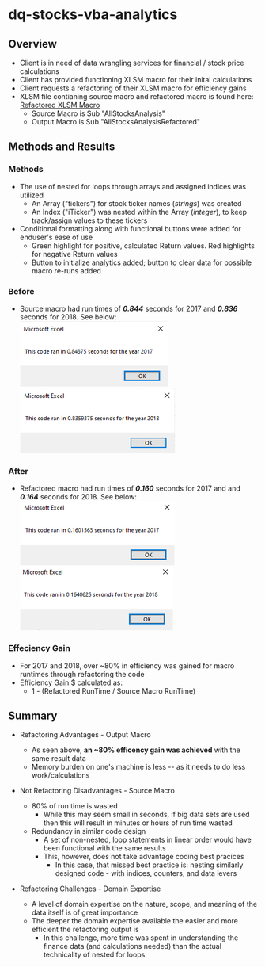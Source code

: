# dq-stocks-vba-analytics

## Overview
* Client is in need of data wrangling services for financial / stock price calculations
* Client has provided functioning XLSM macro for their inital calculations
* Client requests a refactoring of their XLSM macro for efficiency gains
* XLSM file contianing source macro and refactored macro is found here: [Refactored XLSM Macro](https://github.com/nabilram/dq-stocks-vba-analytics/blob/main/resources/green_stocks.xlsx) 
    * Source Macro is Sub "AllStocksAnalysis"
    * Output Macro is Sub "AllStocksAnalysisRefactored"

## Methods and Results

### Methods
* The use of nested for loops through arrays and assigned indices was utilized
    * An Array ("tickers") for stock ticker names (*strings*) was created
    * An Index ("iTicker") was nested within the Array (*integer*), to keep track/assign values to these tickers
* Conditional formatting along with functional buttons were added for enduser's ease of use
    * Green highlight for positive, calculated Return values. Red highlights for negative Return values
    * Button to initialize analytics added; button to clear data for possible macro re-runs added

### Before
* Source macro had run times of _**0.844**_ seconds for 2017 and _**0.836**_ seconds for 2018. See below:
![Source_Macro_Runtime_2017](https://github.com/nabilram/dq-stocks-vba-analytics/blob/main/resources/Before_Refactor_2017.PNG)
![Source_Macro_Runtime_2018](https://github.com/nabilram/dq-stocks-vba-analytics/blob/main/resources/Before_Refactor_2018.PNG)

### After
* Refactored macro had run times of _**0.160**_ seconds for 2017 and and _**0.164**_ seconds for 2018. See below:
![Output_Macro_Runtime_2017](https://github.com/nabilram/dq-stocks-vba-analytics/blob/main/resources/VBA_Challenge_2017.PNG)
![Output_Macro_Runtime_2018](https://github.com/nabilram/dq-stocks-vba-analytics/blob/main/resources/VBA_Challenge_2018.PNG) 

### Effeciency Gain
* For 2017 and 2018, over ~80% in efficiency was gained for macro runtimes through refactoring the code
* Efficiency Gain $ calculated as:
    * 1 - (Refactored RunTime / Source Macro RunTime)

## Summary
* Refactoring Advantages - Output Macro
    * As seen above, **an ~80% efficency gain was achieved** with the same result data
    * Memory burden on one's machine is less -- as it needs to do less work/calculations

* Not Refactoring Disadvantages - Source Macro
    * 80% of run time is wasted
        * While this may seem small in seconds, if big data sets are used then this will result in minutes or hours of run time wasted
    * Redundancy in similar code design
        * A set of non-nested, loop statements in linear order would have been functional with the same results
        * This, however, does not take advantage coding best pracices
            * In this case, that missed best practice is: nesting similarly designed code - with indices, counters, and data levers

* Refactoring Challenges - Domain Expertise
    * A level of domain expertise on the nature, scope, and meaning of the data itself is of great importance
    * The deeper the domain expertise available the easier and more efficient the refactoring output is
        * In this challenge, more time was spent in understanding the finance data (and calculations needed) than the actual technicality of nested for loops